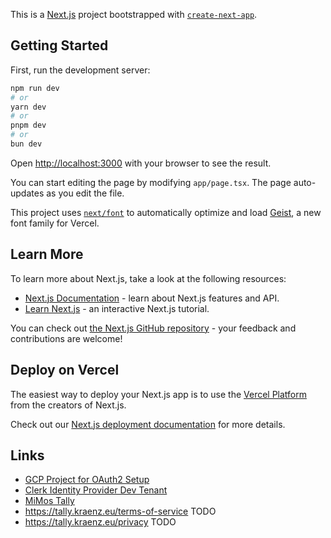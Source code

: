 This is a [Next.js](https://nextjs.org) project bootstrapped with [`create-next-app`](https://nextjs.org/docs/app/api-reference/cli/create-next-app).

## Getting Started

First, run the development server:

```bash
npm run dev
# or
yarn dev
# or
pnpm dev
# or
bun dev
```

Open [http://localhost:3000](http://localhost:3000) with your browser to see the result.

You can start editing the page by modifying `app/page.tsx`. The page auto-updates as you edit the file.

This project uses [`next/font`](https://nextjs.org/docs/app/building-your-application/optimizing/fonts) to automatically optimize and load [Geist](https://vercel.com/font), a new font family for Vercel.

## Learn More

To learn more about Next.js, take a look at the following resources:

- [Next.js Documentation](https://nextjs.org/docs) - learn about Next.js features and API.
- [Learn Next.js](https://nextjs.org/learn) - an interactive Next.js tutorial.

You can check out [the Next.js GitHub repository](https://github.com/vercel/next.js) - your feedback and contributions are welcome!

## Deploy on Vercel

The easiest way to deploy your Next.js app is to use the [Vercel Platform](https://vercel.com/new?utm_medium=default-template&filter=next.js&utm_source=create-next-app&utm_campaign=create-next-app-readme) from the creators of Next.js.

Check out our [Next.js deployment documentation](https://nextjs.org/docs/app/building-your-application/deploying) for more details.

## Links

- [GCP Project for OAuth2 Setup](https://console.cloud.google.com/auth/audience?inv=1&invt=AbsfpA&project=mimo-tally-2025)
- [Clerk Identity Provider Dev Tenant](https://dashboard.clerk.com/apps/app_2uWXcEdgCyX4nfdefVuA0DFl1zg/instances/ins_2uWXcGxpgnfRYTaLdD6vkNXJm60/user-authentication/sso-connections)
- [MiMos Tally](https://tally.kraenz.eu)
- <https://tally.kraenz.eu/terms-of-service> TODO
- <https://tally.kraenz.eu/privacy> TODO
